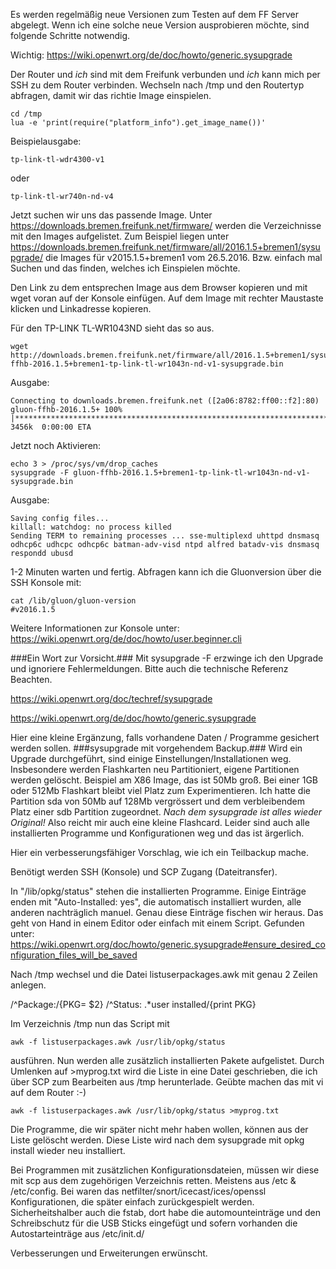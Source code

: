 Es werden regelmäßig neue Versionen zum Testen auf dem FF Server abgelegt.
Wenn ich eine solche neue Version ausprobieren möchte, sind folgende Schritte notwendig.

Wichtig: https://wiki.openwrt.org/de/doc/howto/generic.sysupgrade

Der Router und _ich_ sind mit dem Freifunk verbunden und _ich_ kann mich per SSH zu dem Router verbinden. Wechseln nach /tmp und den Routertyp abfragen, damit wir das richtie Image einspielen.

~~~
cd /tmp
lua -e 'print(require("platform_info").get_image_name())'
~~~

Beispielausgabe:
~~~
tp-link-tl-wdr4300-v1
~~~
oder
~~~
tp-link-tl-wr740n-nd-v4
~~~
Jetzt suchen wir uns das passende Image.
Unter https://downloads.bremen.freifunk.net/firmware/ werden die Verzeichnisse mit den Images aufgelistet.
Zum Beispiel liegen unter https://downloads.bremen.freifunk.net/firmware/all/2016.1.5+bremen1/sysupgrade/
die Images für v2015.1.5+bremen1 vom 26.5.2016. Bzw. einfach mal Suchen und das finden, welches ich Einspielen möchte.

Den Link zu dem entsprechen Image aus dem Browser kopieren und mit wget voran auf der Konsole einfügen. Auf dem Image mit rechter Maustaste klicken und Linkadresse kopieren.

Für den TP-LINK TL-WR1043ND sieht das so aus.
~~~
wget http://downloads.bremen.freifunk.net/firmware/all/2016.1.5+bremen1/sysupgrade/gluon-ffhb-2016.1.5+bremen1-tp-link-tl-wr1043n-nd-v1-sysupgrade.bin
~~~
Ausgabe:
~~~
Connecting to downloads.bremen.freifunk.net ([2a06:8782:ff00::f2]:80)
gluon-ffhb-2016.1.5+ 100% |********************************************************************************|  3456k  0:00:00 ETA
~~~
Jetzt noch Aktivieren:
~~~
echo 3 > /proc/sys/vm/drop_caches
sysupgrade -F gluon-ffhb-2016.1.5+bremen1-tp-link-tl-wr1043n-nd-v1-sysupgrade.bin
~~~
Ausgabe:
~~~
Saving config files...
killall: watchdog: no process killed
Sending TERM to remaining processes ... sse-multiplexd uhttpd dnsmasq odhcp6c udhcpc odhcp6c batman-adv-visd ntpd alfred batadv-vis dnsmasq respondd ubusd
~~~
1-2 Minuten warten und fertig. Abfragen kann ich die Gluonversion über die SSH Konsole mit:
~~~
cat /lib/gluon/gluon-version
#v2016.1.5
~~~

Weitere Informationen zur Konsole unter:
https://wiki.openwrt.org/de/doc/howto/user.beginner.cli

###Ein Wort zur Vorsicht.###
Mit sysupgrade -F erzwinge ich den Upgrade und ignoriere Fehlermeldungen. Bitte auch die technische Referenz Beachten.

https://wiki.openwrt.org/doc/techref/sysupgrade

https://wiki.openwrt.org/de/doc/howto/generic.sysupgrade

Hier eine kleine Ergänzung, falls vorhandene Daten / Programme gesichert werden sollen. 
###sysupgrade mit vorgehendem Backup.###
Wird ein Upgrade durchgeführt, sind einige Einstellungen/Installationen weg.
Insbesondere werden Flashkarten neu Partitioniert, eigene Partitionen werden gelöscht. Beispiel am X86 Image, das ist 50Mb groß. Bei einer 1GB oder 512Mb Flashkart bleibt viel Platz zum Experimentieren. Ich hatte die Partition sda von 50Mb auf 128Mb vergrössert und dem verbleibendem Platz einer sdb Partition zugeordnet.
_Nach dem sysupgrade ist alles wieder Original!_
Also reicht mir auch eine kleine Flashcard. Leider sind auch alle installierten Programme und Konfigurationen weg und das ist ärgerlich.

Hier ein verbesserungsfähiger Vorschlag, wie ich ein Teilbackup mache.

Benötigt werden SSH (Konsole) und SCP Zugang (Dateitransfer).

In "/lib/opkg/status" stehen die installierten Programme. Einige Einträge enden mit "Auto-Installed: yes", die automatisch installiert wurden, alle anderen nachträglich manuel. Genau diese Einträge fischen wir heraus. Das geht von Hand in einem Editor oder einfach mit einem Script.
Gefunden unter: https://wiki.openwrt.org/doc/howto/generic.sysupgrade#ensure_desired_configuration_files_will_be_saved

Nach /tmp wechsel und die Datei listuserpackages.awk mit genau 2 Zeilen anlegen.

/^Package:/{PKG= $2}
/^Status: .*user installed/{print PKG}

Im Verzeichnis /tmp nun das Script mit 
~~~
awk -f listuserpackages.awk /usr/lib/opkg/status
~~~
ausführen. Nun werden alle zusätzlich installierten Pakete aufgelistet. Durch Umlenken auf >myprog.txt wird die Liste in eine Datei geschrieben, die ich über SCP zum Bearbeiten aus /tmp herunterlade. Geübte machen das mit vi auf dem Router :-)
~~~
awk -f listuserpackages.awk /usr/lib/opkg/status >myprog.txt
~~~
Die Programme, die wir später nicht mehr haben wollen, können aus der Liste gelöscht werden. Diese Liste wird nach dem sysupgrade mit opkg install <programme> wieder neu installiert.

Bei Programmen mit zusätzlichen Konfigurationsdateien, müssen wir diese mit scp aus dem zugehörigen Verzeichnis retten. Meistens aus /etc & /etc/config. Bei waren das netfilter/snort/icecast/ices/openssl Konfigurationen, die später einfach zurückgespielt werden. Sicherheitshalber auch die fstab, dort habe die automounteinträge und den Schreibschutz für die USB Sticks eingefügt und sofern vorhanden die Autostarteinträge aus /etc/init.d/

Verbesserungen und Erweiterungen erwünscht.

